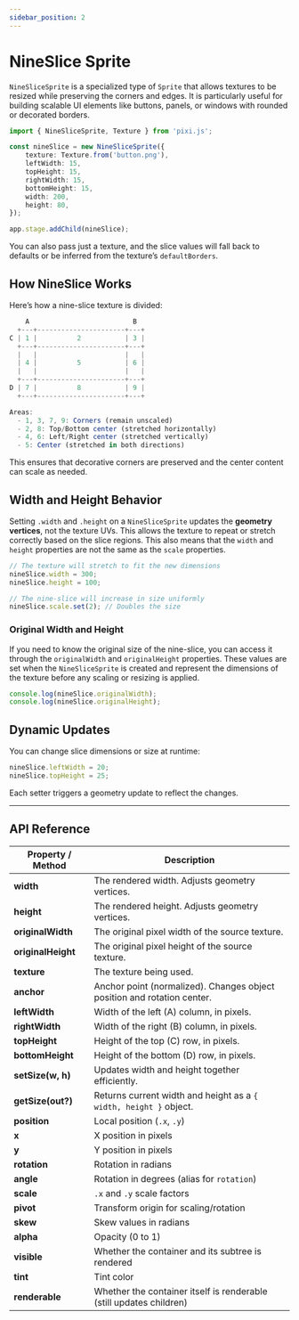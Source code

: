 ```yaml
---
sidebar_position: 2
---
```


# NineSlice Sprite

`NineSliceSprite` is a specialized type of `Sprite` that allows textures to be resized while preserving the corners and edges. It is particularly useful for building scalable UI elements like buttons, panels, or windows with rounded or decorated borders.

```ts
import { NineSliceSprite, Texture } from 'pixi.js';

const nineSlice = new NineSliceSprite({
    texture: Texture.from('button.png'),
    leftWidth: 15,
    topHeight: 15,
    rightWidth: 15,
    bottomHeight: 15,
    width: 200,
    height: 80,
});

app.stage.addChild(nineSlice);
```

You can also pass just a texture, and the slice values will fall back to defaults or be inferred from the texture’s `defaultBorders`.

## **How NineSlice Works**

Here’s how a nine-slice texture is divided:

```js
    A                          B
  +---+----------------------+---+
C | 1 |          2           | 3 |
  +---+----------------------+---+
  |   |                      |   |
  | 4 |          5           | 6 |
  |   |                      |   |
  +---+----------------------+---+
D | 7 |          8           | 9 |
  +---+----------------------+---+

Areas:
  - 1, 3, 7, 9: Corners (remain unscaled)
  - 2, 8: Top/Bottom center (stretched horizontally)
  - 4, 6: Left/Right center (stretched vertically)
  - 5: Center (stretched in both directions)
```

This ensures that decorative corners are preserved and the center content can scale as needed.

## **Width and Height Behavior**

Setting `.width` and `.height` on a `NineSliceSprite` updates the **geometry vertices**, not the texture UVs. This allows the texture to repeat or stretch correctly based on the slice regions. This also means that the `width` and `height` properties are not the same as the `scale` properties.

```ts
// The texture will stretch to fit the new dimensions
nineSlice.width = 300;
nineSlice.height = 100;

// The nine-slice will increase in size uniformly
nineSlice.scale.set(2); // Doubles the size
```

### **Original Width and Height**

If you need to know the original size of the nine-slice, you can access it through the `originalWidth` and `originalHeight` properties. These values are set when the `NineSliceSprite` is created and represent the dimensions of the texture before any scaling or resizing is applied.

```ts
console.log(nineSlice.originalWidth);
console.log(nineSlice.originalHeight);
```

## **Dynamic Updates**

You can change slice dimensions or size at runtime:

```ts
nineSlice.leftWidth = 20;
nineSlice.topHeight = 25;
```

Each setter triggers a geometry update to reflect the changes.

---

## **API Reference**

| Property / Method  | Description                                                             |
| ------------------ | ----------------------------------------------------------------------- |
| **width**          | The rendered width. Adjusts geometry vertices.                          |
| **height**         | The rendered height. Adjusts geometry vertices.                         |
| **originalWidth**  | The original pixel width of the source texture.                         |
| **originalHeight** | The original pixel height of the source texture.                        |
| **texture**        | The texture being used.                                                 |
| **anchor**         | Anchor point (normalized). Changes object position and rotation center. |
| **leftWidth**      | Width of the left (A) column, in pixels.                                |
| **rightWidth**     | Width of the right (B) column, in pixels.                               |
| **topHeight**      | Height of the top (C) row, in pixels.                                   |
| **bottomHeight**   | Height of the bottom (D) row, in pixels.                                |
| **setSize(w, h)**  | Updates width and height together efficiently.                          |
| **getSize(out?)**  | Returns current width and height as a `{ width, height }` object.       |
| **position**       | Local position (`.x`, `.y`)                                             |
| **x**              | X position in pixels                                                    |
| **y**              | Y position in pixels                                                    |
| **rotation**       | Rotation in radians                                                     |
| **angle**          | Rotation in degrees (alias for `rotation`)                              |
| **scale**          | `.x` and `.y` scale factors                                             |
| **pivot**          | Transform origin for scaling/rotation                                   |
| **skew**           | Skew values in radians                                                  |
| **alpha**          | Opacity (0 to 1)                                                        |
| **visible**        | Whether the container and its subtree is rendered                       |
| **tint**           | Tint color                                                              |
| **renderable**     | Whether the container itself is renderable (still updates children)     |
